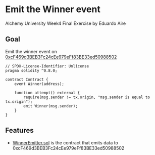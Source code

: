# Emit the Winner event

Alchemy University Week4 Final Exercise by Eduardo Aire

## Goal

Emit the winner event on [0xcF469d3BEB3Fc24cEe979eFf83BE33ed50988502](https://goerli.etherscan.io/address/0xcF469d3BEB3Fc24cEe979eFf83BE33ed50988502#code)

```Solidity
// SPDX-License-Identifier: Unlicense
pragma solidity ^0.8.0;

contract Contract {
    event Winner(address);

    function attempt() external {
        require(msg.sender != tx.origin, "msg.sender is equal to tx.origin");
        emit Winner(msg.sender);
    }
}
```

## Features

- [WinnerEmitter.sol](./contracts/WinnerEmitter.sol) is the contract that emits data to 0xcF469d3BEB3Fc24cEe979eFf83BE33ed50988502
